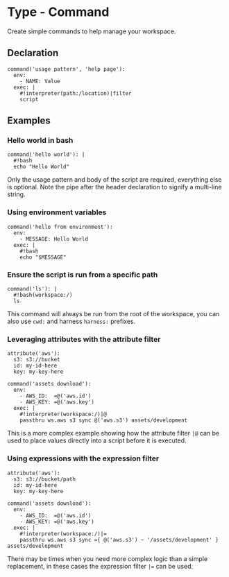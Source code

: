 # Type - Command

Create simple commands to help manage your workspace.

## Declaration

```
command('usage pattern', 'help page'):
  env:
    - NAME: Value
  exec: |
    #!interpreter(path:/location)|filter
    script
```

## Examples

### Hello world in bash

```
command('hello world'): |
  #!bash
  echo "Hello World"
```

Only the usage pattern and body of the script are required, everything else is optional. Note the pipe after the header declaration to signify a multi-line string.

### Using environment variables

```
command('hello from environment'):
  env:
    - MESSAGE: Hello World
  exec: |
    #!bash
    echo "$MESSAGE"
```

### Ensure the script is run from a specific path

```
command('ls'): |
  #!bash(workspace:/)
  ls
```

This command will always be run from the root of the workspace, you can also use `cwd:` and harness `harness:` prefixes.

### Leveraging attributes with the attribute filter

```
attribute('aws'):
  s3: s3://bucket
  id: my-id-here
  key: my-key-here
  
command('assets download'):
  env:
    - AWS_ID:  =@('aws.id')
    - AWS_KEY: =@('aws.key') 
  exec: |
    #!interpreter(workspace:/)|@
    passthru ws.aws s3 sync @('aws.s3') assets/development
```

This is a more complex example showing how the attribute filter `|@` can be used to place values directly into a script before it is executed.

### Using expressions with the expression filter

```
attribute('aws'):
  s3: s3://bucket/path
  id: my-id-here
  key: my-key-here
  
command('assets download'):
  env:
    - AWS_ID:  =@('aws.id')
    - AWS_KEY: =@('aws.key') 
  exec: |
    #!interpreter(workspace:/)|=
    passthru ws.aws s3 sync ={ @('aws.s3') ~ '/assets/development' } assets/development
```

There may be times when you need more complex logic than a simple replacement, in these cases the expression filter `|=` can be used. 